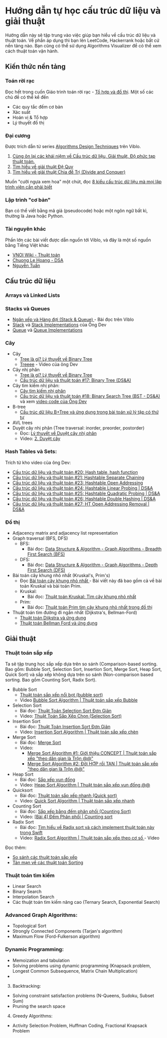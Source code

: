# Hướng dẫn tự học cấu trúc dữ liệu và giải thuật

Hướng dẫn này sẽ tập trung vào việc giúp bạn hiểu về cấu trúc dữ liệu và thuật toán. Về phần áp dụng thì bạn lên LeetCode, Hackerrank hoặc bất cứ nền tảng nào. Bạn cũng có thể sử dụng Algorithms Visualizer để có thể xem cách thuật toán vận hành.


## Kiến thức nền tảng

### Toán rời rạc
Đọc hết trong cuốn Giáo trình toán rời rạc - [Tổ hợp và đồ thị](http://math.ac.vn/training/images/TTDaotao/VinIF/Toanroirac_NHThach.pdf). Một số các chủ đề có thể kể đến

- Các quy tắc đếm cơ bản
- Xác suất
- Hoán vị & Tổ hợp
- Lý thuyết đồ thị

### Đại cương

Được trích dẫn từ series [Algorithms Design Techniques](https://viblo.asia/s/algorithms-design-techniques-3vKjR8XkK2R) trên Viblo.

1. [Cùng ôn lại các khái niệm về Cấu trúc dữ liệu, Giải thuật, Độ phức tạp thuật toán.](https://viblo.asia/p/cung-on-lai-cac-khai-niem-ve-cau-truc-du-lieu-giai-thuat-do-phuc-tap-thuat-toan-Eb85oVy6l2G)
2. [Tìm hiểu về giải thuật Đệ Quy](https://viblo.asia/p/tim-hieu-ve-giai-thuat-de-quy-3Q75wVVQlWb)
3. [Tìm hiểu về giải thuật Chia để Trị (Divide and Conquer)](https://viblo.asia/p/tim-hieu-ve-giai-thuat-chia-de-tri-divide-and-conquer-vyDZOkmkZwj)

Muốn "cưỡi ngựa xem hoa" một chút, đọc [8 kiểu cấu trúc dữ liệu mà mọi lập trình viên cần phải biết](https://viblo.asia/p/8-kieu-cau-truc-du-lieu-ma-moi-lap-trinh-vien-can-phai-biet-yMnKMmdEK7P)

### Lập trình "cơ bản"

Bạn có thể viết bằng mã giả (pseudocode) hoặc một ngôn ngữ bất kì, thường là Java hoặc Python.

### Tài nguyên khác

Phần lớn các bài viết được dẫn nguồn tới Viblo, và đây là một số nguồn bằng Tiếng Việt khác

- [VNOI Wiki - Thuật toán](https://wiki.vnoi.info/)
- [Chuong Le Hoang - DSA](https://lhchuong.wordpress.com/category/data-structures-algorithms/)
- [Nguyễn Tuấn](https://chidokun.github.io/categories/gi%E1%BA%A3i-thu%E1%BA%ADt/)

## Cấu trúc dữ liệu

### Arrays và Linked Lists


### Stacks và Queues
- [ Ngăn xếp và Hàng đợi (Stack & Queue) ](https://viblo.asia/p/ngan-xep-va-hang-doi-stack-queue-yMnKM6MQZ7P) - Bài đọc trên Viblo
- [Stack](https://www.youtube.com/watch?v=BxxG5aFEtBE&list=PLoaAbmGPgTSNMAzkKBHkh2mLuBk54II5L&index=10&pp=iAQB) và [Stack Implementations](https://www.youtube.com/watch?v=bLafmb5KeWE&list=PLoaAbmGPgTSNMAzkKBHkh2mLuBk54II5L&index=11&pp=iAQB) của Ông Dev
- [Queue](https://www.youtube.com/watch?v=qpqSiYjS9-4&list=PLoaAbmGPgTSNMAzkKBHkh2mLuBk54II5L&index=13&pp=iAQB) và [Queue Implementations](https://www.youtube.com/watch?v=EFdvAXaPYVY&list=PLoaAbmGPgTSNMAzkKBHkh2mLuBk54II5L&index=14&pp=iAQB)


### Cây
- Cây
   - [Tree là gì? Lý thuyết về Binary Tree](https://viblo.asia/p/chuong-6-trees-1-tree-la-gi-ly-thuyet-ve-binary-tree-obA46PM9LKv)
   - [Treeee](https://www.youtube.com/watch?v=eHoATJEDtww&list=PLoaAbmGPgTSNMAzkKBHkh2mLuBk54II5L&index=16&pp=iAQB) - Video của ông Dev
- Cây nhị phân
   - [Tree là gì? Lý thuyết về Binary Tree](https://viblo.asia/p/chuong-6-trees-1-tree-la-gi-ly-thuyet-ve-binary-tree-obA46PM9LKv)
   - [ Cấu trúc dữ liệu và thuật toán #17: Binary Tree (DS&A) ](https://www.youtube.com/watch?v=yjjFggRKHLw&list=PLoaAbmGPgTSNMAzkKBHkh2mLuBk54II5L&index=18)
- Cây tìm kiếm nhị phân:
   - [Cây tìm kiếm nhị phân](https://viblo.asia/p/chuong-6-trees-7cay-tim-kiem-nhi-phanbinary-search-trees-bsts-W13VMgkQJY7)
   - [ Cấu trúc dữ liệu và thuật toán #18: Binary Search Tree (BST - DS&A) ](https://www.youtube.com/watch?v=mQMpamkUgW8&list=PLoaAbmGPgTSNMAzkKBHkh2mLuBk54II5L&index=18) và xem [video code của Ông Dev](https://www.youtube.com/watch?v=GhKJcr1Fri8&list=PLoaAbmGPgTSNMAzkKBHkh2mLuBk54II5L&index=19)
- B-tree
   - [Cấu trúc dữ liệu B+Tree và ứng dụng trong bài toán xử lý tập có thứ tự](https://viblo.asia/p/cau-truc-du-lieu-btree-va-ung-dung-trong-bai-toan-xu-ly-tap-co-thu-tu-Ljy5VWQjKra)
- AVL trees
- Duyệt cây nhị phân (Tree traversal: inorder, preorder, postorder)
   - Đọc: [Lý thuyết về Duyệt cây nhị phân](https://viblo.asia/p/chuong-6-trees-2-ly-thuyet-ve-duyet-cay-nhi-phan-n1j4l36MVwl)
   - Video: [ 2. Duyệt cây ](https://www.youtube.com/watch?v=_6ZlEdC6hA8)
   
### Hash Tables và Sets:


Trích từ kho video của ông Dev:

- [ Cấu trúc dữ liệu và thuật toán #20: Hash table, hash function ](https://www.youtube.com/watch?v=uKIFNzqX2a8&list=PLoaAbmGPgTSNMAzkKBHkh2mLuBk54II5L&index=20)
- [ Cấu trúc dữ liệu và thuật toán #21: Hashtable Separate Chaining](https://www.youtube.com/watch?v=kBS3xQTVzVg&list=PLoaAbmGPgTSNMAzkKBHkh2mLuBk54II5L&index=21)
- [ Cấu trúc dữ liệu và thuật toán #23: Hashtable Open Addressing](https://www.youtube.com/watch?v=UhBql4zi_nk&list=PLoaAbmGPgTSNMAzkKBHkh2mLuBk54II5L&index=23)
- [ Cấu trúc dữ liệu và thuật toán #24: Hashtable Linear Probing | DS&A ](https://www.youtube.com/watch?v=i9e3pqoav5Q&list=PLoaAbmGPgTSNMAzkKBHkh2mLuBk54II5L&index=25)
- [ Cấu trúc dữ liệu và thuật toán #25: Hashtable Quadratic Probing | DS&A ](https://www.youtube.com/watch?v=0AW6TJM9yFA&list=PLoaAbmGPgTSNMAzkKBHkh2mLuBk54II5L&index=26)
- [ Cấu trúc dữ liệu và thuật toán #26: Hashtable Double Hashing | DS&A ](https://www.youtube.com/watch?v=Ix1PJgPvdVc&list=PLoaAbmGPgTSNMAzkKBHkh2mLuBk54II5L&index=26)
- [ Cấu trúc dữ liệu và thuật toán #27: HT Open Addressing Removal | DS&A ](https://youtu.be/dHTVTsJ6kDM)

### Đồ thị
- Adjacency matrix and adjacency list representation
- Graph traversal (BFS, DFS)
   - BFS:
      - Bài đọc: [ Data Structure & Algorithm - Graph Algorithms - Breadth First Search (BFS) ](https://viblo.asia/p/data-structure-algorithm-graph-algorithms-breadth-first-search-bfs-gwd43kMM4X9)
   - DFS:
      - Bài đọc: [ Data Structure & Algorithm - Graph Algorithms - Depth First Search (DFS) ](https://viblo.asia/p/data-structure-algorithm-graph-algorithms-depth-first-search-dfs-qPoL7zyXJvk)
- Bài toán cây khung nhỏ nhất (Kruskal's, Prim's)
   - Đọc [Bài toán cây khung nhỏ nhất ](https://viblo.asia/p/bai-toan-cay-khung-nho-nhat-W13VMoP8JY7) - Bài viết này đã bao gồm cả về bài toán Kruskal và bài toán Prim.
   - Kruskal:
      - Bài đọc: [ Thuật toán Kruskal: Tìm cây khung nhỏ nhất ](https://chidokun.github.io/2021/08/kruskal-algorithm/)
   - Prim:
      - Bài đọc: [ Thuật toán Prim tìm cây khung nhỏ nhất trong đồ thị ](https://viblo.asia/p/thuat-toan-prim-tim-cay-khung-nho-nhat-trong-do-thi-Ljy5VBX95ra)
- Thuật toán tìm đường đi ngắn nhất (Dijkstra's, Bellman-Ford)
   - [Thuật toán Dijkstra và ứng dụng](https://viblo.asia/p/thuat-toan-dijkstra-va-ung-dung-aWj53zgQl6m)
   - [ Thuật toán Bellman Ford và ứng dụng ](https://viblo.asia/p/thuat-toan-bellman-ford-va-ung-dung-aWj53zxwl6m)

## Giải thuật

### Thuật toán sắp xếp

Ta sẽ tập trung học sắp xếp dựa trên so sánh (Comparison-based sorting. Bao gồm: Bubble Sort, Selection Sort, Insertion Sort, Merge Sort, Heap Sort, Quick Sort) và sắp xếp không dựa trên so sánh (Non-comparison based sorting. Bao gồm Counting Sort, Radix Sort).


- Bubble Sort 
   - [Thuật toán sắp xếp nổi bọt (bubble sort) ](https://viblo.asia/p/thuat-toan-sap-xep-noi-bot-bubble-sort-m68Z0exQlkG)
   - Video [ Bubble Sort Algorithm | Thuật toán sắp xếp Bubble ](https://www.youtube.com/watch?v=KsbdeXLau08&list=PLoaAbmGPgTSNMAzkKBHkh2mLuBk54II5L&index=43)
- Selection Sort
   - Bài đọc: [ Thuật Toán Selection Sort Đơn Giản ](https://viblo.asia/p/thuat-toan-selection-sort-don-gian-3Q75wVBelWb)
   - Video: [ Thuật Toán Sắp Xếp Chọn (Selection Sort)](https://www.youtube.com/watch?v=efJr9woV-74)
- Insertion Sort
   - Bài đọc: [ Thuật Toán Insertion Sort Đơn Giản ](https://viblo.asia/p/thuat-toan-insertion-sort-don-gian-bWrZnVapZxw)
   - Video: [ Insertion Sort Algorithm | Thuật toán sắp xếp chèn ](https://www.youtube.com/watch?v=IWT-Uoz_Sb8&list=PLoaAbmGPgTSNMAzkKBHkh2mLuBk54II5L&index=43)
- Merge Sort
   - Bài đọc: [ Merge Sort ](https://viblo.asia/p/merge-sort-38X4ENAoJN2)
   - Video: 
      - [ Merge Sort Algorithm #1: Giới thiệu CONCEPT | Thuật toán sắp xếp "theo dân gian là Trộn @@" ](https://www.youtube.com/watch?v=f2nTwlZiuMI&list=PLoaAbmGPgTSNMAzkKBHkh2mLuBk54II5L&index=45)
      - [ Merge Sort Algorithm #2: Đời HỢP rồi TAN | Thuật toán sắp xếp "theo dân gian là Trộn @@" ](https://www.youtube.com/watch?v=Pq5y-MzBdWs&list=PLoaAbmGPgTSNMAzkKBHkh2mLuBk54II5L&index=46)
- Heap Sort
   - Bài đọc: [ Sắp xếp vun đống ](https://viblo.asia/p/sap-xep-vun-dong-63vKjeYk52R)
   - Video: [ Heap Sort Algorithm | Thuật toán sắp xếp vun đống @@ ](https://www.youtube.com/watch?v=Dr6DdLDsE-4&list=PLoaAbmGPgTSNMAzkKBHkh2mLuBk54II5L&index=48)
- Quicksort
   - Bài đọc: [ Thuật toán sắp xếp nhanh (Quick sort) ](https://viblo.asia/p/thuat-toan-sap-xep-nhanh-quick-sort-eW65G6ROlDO)
   - Video: [ Quick Sort Algorithm | Thuật toán sắp xếp nhanh ](https://www.youtube.com/watch?v=x1BMc7MEjnk&list=PLoaAbmGPgTSNMAzkKBHkh2mLuBk54II5L&index=44)
- Counting Sort
   - Bài đọc: [Sắp xếp bằng đếm phân phối (Counting Sort) ](https://viblo.asia/p/sap-xep-bang-dem-phan-phoi-counting-sort-Qbq5Q63LKD8)
   - Video: [ [Bài 4] Đếm Phân phối | Counting sort ](https://www.youtube.com/watch?v=Z8bXkmxEXlI)
- Radix Sort
   - Bài đọc: [ Tìm hiểu về Radix sort và cách implement thuật toán này trong Swift ](https://viblo.asia/p/tim-hieu-ve-radix-sort-va-cach-implement-thuat-toan-nay-trong-swift-E375zk0PKGW)
   - Video: [ Radix Sort Algorithm | Thuật toán sắp xếp theo cơ số ](https://www.youtube.com/watch?v=e4Oide9BsH8&list=PLoaAbmGPgTSNMAzkKBHkh2mLuBk54II5L&index=50) - Video


Đọc thêm:

- [So sánh các thuật toán sắp xếp](https://viblo.asia/p/so-sanh-cac-thuat-toan-sap-xep-YWOZrAyyKQ0)
- [Tản mạn về các thuật toán Sorting](https://viblo.asia/p/tan-man-ve-cac-thuat-toan-sorting-gDVK2o0AZLj)

### Thuật toán tìm kiếm

- Linear Search
- Binary Search
- Interpolation Search
- Các thuật toán tìm kiếm nâng cao (Ternary Search, Exponential Search)


### Advanced Graph Algorithms:
- Topological Sort
- Strongly Connected Components (Tarjan's algorithm)
- Maximum Flow (Ford-Fulkerson algorithm)

### Dynamic Programming:

- Memoization and tabulation
- Solving problems using dynamic programming (Knapsack problem, Longest Common Subsequence, Matrix Chain Multiplication)
- [](https://viblo.asia/p/tat-ca-nhung-gi-ban-can-la-quy-hoach-dong-jvElaqVDlkw)

3. Backtracking:
- Solving constraint satisfaction problems (N-Queens, Sudoku, Subset Sum)
- Pruning the search space


4. Greedy Algorithms:
- Activity Selection Problem, Huffman Coding, Fractional Knapsack Problem



